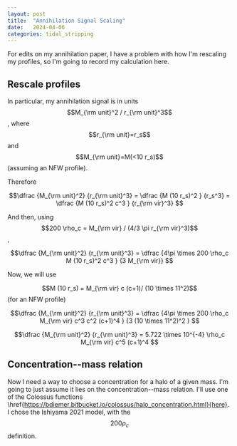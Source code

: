 ```yaml
---
layout: post
title:  "Annihilation Signal Scaling"
date:   2024-04-06
categories: tidal_stripping
---
```


For edits on my annihilation paper, I have a problem with how I'm rescaling my profiles, so I'm going to record my calculation here.

## Rescale profiles

In particular, my annihilation signal is in units $$M_{\rm unit}^2 / r_{\rm unit}^3$$, where $$r_{\rm unit}=r_s$$ and $$M_{\rm unit}=M(<10 r_s)$$ (assuming an NFW profile).

Therefore

$$\dfrac {M_{\rm unit}^2} {r_{\rm unit}^3} = \dfrac {M (10 r_s)^2 } {r_s^3} = \dfrac {M (10 r_s)^2 c^3 } {r_{\rm vir}^3} $$

And then, using $$200 \rho_c = M_{\rm vir} / (4/3 \pi r_{\rm vir}^3)$$,


$$\dfrac {M_{\rm unit}^2} {r_{\rm unit}^3} = \dfrac {4\pi \times 200 \rho_c M (10 r_s)^2 c^3 } {3 M_{\rm vir}} $$

Now, we will use

$$M (10 r_s) = M_{\rm vir} c (c+1)/ (10 \times 11^2)$$ (for an NFW profile)

$$\dfrac {M_{\rm unit}^2} {r_{\rm unit}^3} = \dfrac {4\pi \times 200 \rho_c M_{\rm vir} c^3 c^2 (c+1)^4 } {3 (10 \times 11^2)^2 } $$

$$\dfrac {M_{\rm unit}^2} {r_{\rm unit}^3} = 5.722 \times 10^{-4} \rho_c M_{\rm vir} c^5 (c+1)^4 $$

## Concentration--mass relation

Now I need a way to choose a concentration for a halo of a given mass. I'm going to just assume it lies on the concentration--mass relation. I'll use one of the Colossus functions \href{https://bdiemer.bitbucket.io/colossus/halo_concentration.html}{here}. I chose the Ishiyama 2021 model, with the $$200\rho_c$$ definition.
